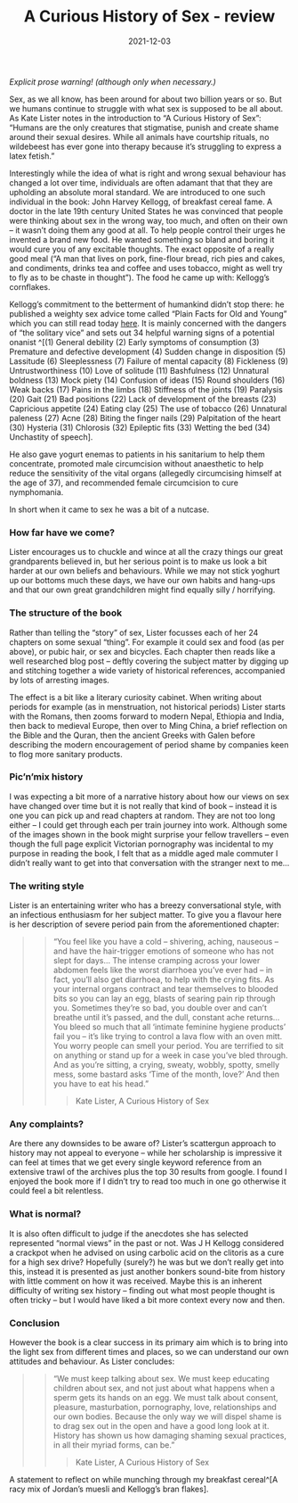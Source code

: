 ﻿---
layout: layouts/bookreview.njk

tags:
  - post
  - review

title: A Curious History of Sex - review
review_book_main_title: A Curious History of Sex
review_book_sub_title: 
review_book_author: Kate Lister
review_book_image_url: https://res.cloudinary.com/ds2o5ecdw/image/upload/acovers/1783528052.02._SCL_.jpg
review_book_image_small_url: https://res.cloudinary.com/ds2o5ecdw/image/upload/acovers/1783528052.02._SCM_.jpg
review_publication_date: 2020-02-06
review_publisher: Unbound
review_pages: 384
review_ISBN13: 978-1783528059
review_book_tags:
  - [Europe, North America]
  - [Late Modern, Contemporary]
  - [Social]
  - [Sex]
review_podcasts:
  - [https://www.listennotes.com/e/5ca2420e9aca41c593c6ddda5af739e1, New Books Network, Kate Lister A Curious History of Sex]
  - [https://www.listennotes.com/e/7de2baae293c4453b517f03530ced68e, Dan Snow‘s History Hit, A Curious History of Sex]
shopping_links:
  - [https://www.amazon.co.uk/dp/1783528052, Amazon UK, Amazon UK book link]
  - [https://www.amazon.com/dp/1783528052, Amazon US, Amazon US book link]
review_author: Anthony Webb
date: 2021-12-03
review_rating: ★★★★☆
permalink: '/2021/12/03/a-curious-history-of-sex/'
review_summary: '<p>A Curious History of Sex is a great success in bringing ideas of sex from different times and places into the light – helping us to better understand our own attitudes and behaviour.</p><p>There’s fun to be had along the way too as we are encouraged to chuckle and wince at all the crazy sexual habits of our great grandparents – I’ll never look at cornflake in quite the same way again.</p>'
---
_Explicit prose warning! (although only when necessary.)_

Sex, as we all know, has been around for about two billion years or so. But we humans continue to struggle with what sex is supposed to be all about. As Kate Lister notes in the introduction to “A Curious History of Sex”: “Humans are the only creatures that stigmatise, punish and create shame around their sexual desires. While all animals have courtship rituals, no wildebeest has ever gone into therapy because it’s struggling to express a latex fetish.”

Interestingly while the idea of what is right and wrong sexual behaviour has changed a lot over time, individuals are often adamant that that they are upholding an absolute moral standard. We are introduced to one such individual in the book: John Harvey Kellogg, of breakfast cereal fame. A doctor in the late 19th century United States he was convinced that people were thinking about sex in the wrong way, too much, and often on their own – it wasn’t doing them any good at all. To help people control their urges he invented a brand new food. He wanted something so bland and boring it would cure you of any excitable thoughts. The exact opposite of a really good meal (“A man that lives on pork, fine-flour bread, rich pies and cakes, and condiments, drinks tea and coffee and uses tobacco, might as well try to fly as to be chaste in thought”). The food he came up with: Kellogg’s cornflakes.

Kellogg’s commitment to the betterment of humankind didn’t stop there: he published a weighty sex advice tome called “Plain Facts for Old and Young” which you can still read today [here](https://www.gutenberg.org/cache/epub/19924/pg19924-images.html). It is mainly concerned with the dangers of “the solitary vice” and sets out 34 helpful warning signs of a potential onanist ^[(1) General debility (2) Early symptoms of consumption (3) Premature and defective development (4) Sudden change in disposition (5) Lassitude (6) Sleeplessness (7) Failure of mental capacity (8) Fickleness (9) Untrustworthiness (10) Love of solitude (11) Bashfulness (12) Unnatural boldness (13) Mock piety (14) Confusion of ideas (15) Round shoulders (16) Weak backs (17) Pains in the limbs (18) Stiffness of the joints (19) Paralysis (20) Gait (21) Bad positions (22) Lack of development of the breasts (23) Capricious appetite (24) Eating clay (25) The use of tobacco (26) Unnatural paleness (27) Acne (28) Biting the finger nails (29) Palpitation of the heart (30) Hysteria (31) Chlorosis (32) Epileptic fits (33) Wetting the bed (34) Unchastity of speech].

He also gave yogurt enemas to patients in his sanitarium to help them concentrate, promoted male circumcision without anaesthetic to help reduce the sensitivity of the vital organs (allegedly circumcising himself at the age of 37), and recommended female circumcision to cure nymphomania.

In short when it came to sex he was a bit of a nutcase.

### How far have we come?

Lister encourages us to chuckle and wince at all the crazy things our great grandparents believed in, but her serious point is to make us look a bit harder at our own beliefs and behaviours. While we may not stick yoghurt up our bottoms much these days, we have our own habits and hang-ups and that our own great grandchildren might find equally silly / horrifying.

### The structure of the book

Rather than telling the “story” of sex, Lister focusses each of her 24 chapters on some sexual “thing”. For example it could sex and food (as per above), or pubic hair, or sex and bicycles. Each chapter then reads like a well researched blog post – deftly covering the subject matter by digging up and stitching together a wide variety of historical references, accompanied by lots of arresting images.

The effect is a bit like a literary curiosity cabinet. When writing about periods for example (as in menstruation, not historical periods) Lister starts with the Romans, then zooms forward to modern Nepal, Ethiopia and India, then back to medieval Europe, then over to Ming China, a brief reflection on the Bible and the Quran, then the ancient Greeks with Galen before describing the modern encouragement of period shame by companies keen to flog more sanitary products.

### Pic’n’mix history

I was expecting a bit more of a narrative history about how our views on sex have changed over time but it is not really that kind of book – instead it is one you can pick up and read chapters at random. They are not too long either – I could get through each per train journey into work. Although some of the images shown in the book might surprise your fellow travellers – even though the full page explicit Victorian pornography was incidental to my purpose in reading the book, I felt that as a middle aged male commuter I didn’t really want to get into that conversation with the stranger next to me…

### The writing style

Lister is an entertaining writer who has a breezy conversational style, with an infectious enthusiasm for her subject matter. To give you a flavour here is her description of severe period pain from the aforementioned chapter:

>> “You feel like you have a cold – shivering, aching, nauseous – and have the hair-trigger emotions of someone who has not slept for days… The intense cramping across your lower abdomen feels like the worst diarrhoea you’ve ever had – in fact, you’ll also get diarrhoea, to help with the crying fits. As your internal organs contract and tear themselves to blooded bits so you can lay an egg, blasts of searing pain rip through you. Sometimes they’re so bad, you double over and can’t breathe until it’s passed, and the dull, constant ache returns… You bleed so much that all ‘intimate feminine hygiene products’ fail you – it’s like trying to control a lava flow with an oven mitt. You worry people can smell your period. You are terrified to sit on anything or stand up for a week in case you’ve bled through. And as you’re sitting, a crying, sweaty, wobbly, spotty, smelly mess, some bastard asks ‘Time of the month, love?’ And then you have to eat his head.”
>>> 
>>> Kate Lister, A Curious History of Sex

### Any complaints?

Are there any downsides to be aware of? Lister’s scattergun approach to history may not appeal to everyone – while her scholarship is impressive it can feel at times that we get every single keyword reference from an extensive trawl of the archives plus the top 30 results from google. I found I enjoyed the book more if I didn’t try to read too much in one go otherwise it could feel a bit relentless.

### What is normal?

It is also often difficult to judge if the anecdotes she has selected represented “normal views” in the past or not. Was J H Kellogg considered a crackpot when he advised on using carbolic acid on the clitoris as a cure for a high sex drive? Hopefully (surely?) he was but we don’t really get into this, instead it is presented as just another bonkers sound-bite from history with little comment on how it was received. Maybe this is an inherent difficulty of writing sex history – finding out what most people thought is often tricky – but I would have liked a bit more context every now and then.

### Conclusion

However the book is a clear success in its primary aim which is to bring into the light sex from different times and places, so we can understand our own attitudes and behaviour. As Lister concludes:

>> “We must keep talking about sex. We must keep educating children about sex, and not just about what happens when a sperm gets its hands on an egg. We must talk about consent, pleasure, masturbation, pornography, love, relationships and our own bodies. Because the only way we will dispel shame is to drag sex out in the open and have a good long look at it. History has shown us how damaging shaming sexual practices, in all their myriad forms, can be.”
>>> 
>>> Kate Lister, A Curious History of Sex

A statement to reflect on while munching through my breakfast cereal^[A racy mix of Jordan’s muesli and Kellogg’s bran flakes].